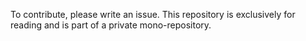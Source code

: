 To contribute, please write an issue. This repository is exclusively for reading and is part of a private mono-repository.